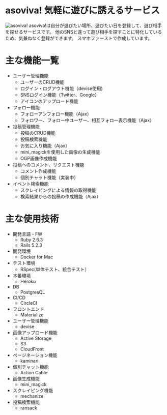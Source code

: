 # asoviva! 気軽に遊びに誘えるサービス
![asoviva!](https://i.imgur.com/QF6kvRM.png)
asoviva!は自分が遊びたい場所、遊びたい日を登録して、遊び相手を探せるサービスです。
他のSNSと違って遊び相手を探すことに特化しているため、気兼ねなく登録ができます。
スマホファーストで作成しています。

# 主な機能一覧
* ユーザー管理機能
  - ユーザーのCRUD機能
  - ログイン・ログアウト機能（devise使用)
  - SNSログイン機能（Twitter、Google）
  - アイコンのアップロード機能
* フォロー機能
  - フォローアンフォロー機能（Ajax）
  - フォロワー、フォロー中ユーザー、相互フォロー表示機能（Ajax）
* 投稿管理機能
  - 投稿のCRUD機能
  - 投稿検索機能
  - お気に入り機能（Ajax）
  - mini_magickを使用した画像の生成機能
  - OGP画像作成機能
* 投稿へのコメント、リクエスト機能
  - コメント作成機能
  - 個別チャット機能（実装中）
* イベント検索機能
  - スクレイピングによる情報の取得機能
  - 検索結果からの投稿の作成機能（Ajax）

# 主な使用技術
* 開発言語・FW
  - Ruby 2.6.3
  - Rails 5.2.3
* 開発環境
  - Docker for Mac
* テスト環境
  - RSpec(単体テスト、統合テスト）
* 本番環境
  - Heroku
* DB
  - PostgresQL
* CI/CD
  - CircleCI
* フロントエンド
  - Materialize
* ユーザー管理機能
  - devise
* 画像アップロード機能
  - Active Storage
  - S3
  - CloudFront
* ページネーション機能
  - kaminari
* 個別チャット機能
  - Action Cable
* 画像生成機能
  - mini_magick
* スクレイピング機能
  - mechanize
* 投稿検索機能
  - ransack
